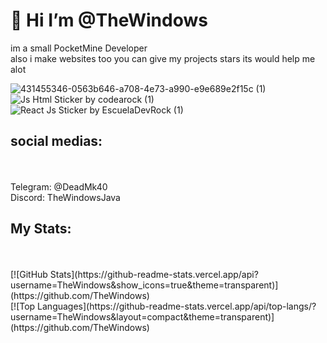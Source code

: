 
# 👋 Hi I’m @TheWindows

 im a small PocketMine Developer 
 <br>
 also i make websites too you can give my projects stars its would help me alot

![431455346-0563b646-a708-4e73-a990-e9e689e2f15c (1)](https://github.com/user-attachments/assets/3158dfb3-c7c4-4b6e-bda6-e39d6de27487) ![Js Html Sticker by codearock (1)](https://github.com/user-attachments/assets/af110083-93bb-4c1e-a7da-1401758aa786)![React Js Sticker by EscuelaDevRock (1)](https://github.com/user-attachments/assets/8e61cb05-31e2-493d-a9b8-c4a8b78e1eb6)

## social medias:
<br>
<br>
Telegram: @DeadMk40
<br>
Discord: TheWindowsJava

## My Stats:
<br>
<br>
[![GitHub Stats](https://github-readme-stats.vercel.app/api?username=TheWindows&show_icons=true&theme=transparent)](https://github.com/TheWindows)
<br>
[![Top Languages](https://github-readme-stats.vercel.app/api/top-langs/?username=TheWindows&layout=compact&theme=transparent)](https://github.com/TheWindows)
